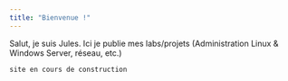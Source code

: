 ```yaml
---
title: "Bienvenue !"
---
```

Salut, je suis Jules. Ici je publie mes labs/projets (Administration Linux & Windows Server, réseau, etc.)

``` 
site en cours de construction
``` 